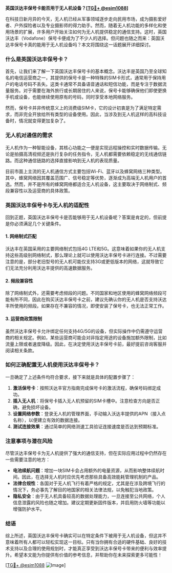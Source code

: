 **英国沃达丰保号卡能否用于无人机设备？[[TG💪+ @esim1088](https://t.me/s/esim1088)]**

在科技日新月异的今天，无人机已经从军事领域逐步走向民用市场，成为摄影爱好者、户外探险者以及专业摄影师的得力助手。然而，随着无人机功能的多样化和使用场景的扩展，许多用户开始关注如何为无人机提供稳定的通信支持。这时，英国沃达丰（Vodafone）保号卡便成为了不少人的选择。但问题也随之而来：英国沃达丰保号卡真的能用于无人机设备吗？本文将围绕这一话题展开详细探讨。

### 什么是英国沃达丰保号卡？

首先，让我们来了解一下英国沃达丰保号卡的基本概念。沃达丰是英国乃至全球知名的电信运营商之一，其提供的保号卡是一种特殊的SIM卡形式，通常用于保持用户的电话号码不丢失。这类卡通常不具备语音通话和短信功能，而是专注于数据流量服务。对于需要在海外旅行或长期居住的人来说，保号卡能够确保他们即使更换手机或设备，也能继续使用原有的号码，同时享受本地网络服务。

然而，保号卡并非传统意义上的消费级SIM卡，它的设计初衷是为了满足特定需求，而非完全开放给所有类型的设备使用。因此，当涉及到无人机这样的高科技设备时，情况就变得更加复杂了。

### 无人机对通信的需求

无人机作为一种智能设备，其核心功能之一便是实现远程操控和实时数据传输。无论是拍摄高清视频还是执行复杂的任务指令，无人机都需要依赖稳定的无线通信链路。而这种通信链路的选择直接影响到无人机的表现质量。

目前市面上主流的无人机通信方式主要包括Wi-Fi、蓝牙以及蜂窝网络三种类型。其中，蜂窝网络因其覆盖范围广、信号稳定等优势，逐渐成为高端无人机用户的首选。然而，并不是所有的蜂窝网络都适合无人机设备，这主要取决于网络制式、频段兼容性以及运营商的具体政策。

### 英国沃达丰保号卡与无人机的适配性

回到正题，英国沃达丰保号卡是否能够用于无人机设备呢？答案是肯定的，但前提是你必须满足几个关键条件。

#### 1. 网络制式匹配
沃达丰在英国采用的主要网络制式包括4G LTE和5G。这意味着如果你的无人机支持这些高级别网络制式，那么理论上就可以使用沃达丰保号卡进行连接。不过需要注意的是，部分老旧型号的无人机可能仅支持3G或更低版本的网络，这就导致它们无法充分利用沃达丰提供的高速数据服务。

#### 2. 频段兼容性
除了网络制式外，还需要考虑频段的问题。不同国家和地区使用的蜂窝网络频段可能有所不同，因此在购买沃达丰保号卡之前，建议先确认你的无人机是否支持沃达丰所使用的频段。如果存在不兼容的情况，即使安装了保号卡，也无法正常工作。

#### 3. 运营商政策限制
虽然沃达丰保号卡允许绑定任何支持4G/5G的设备，但实际操作中仍需遵守运营商的相关规定。例如，某些运营商可能会对非指定用途的设备施加额外限制，比如流量上限或者速度降级。因此，在决定使用沃达丰保号卡前，最好提前咨询客服并阅读相关条款。

### 如何正确配置无人机使用沃达丰保号卡？

一旦确定了上述条件均符合要求，接下来就是具体的配置步骤了：

1. **激活保号卡**：按照沃达丰官方指南完成保号卡的激活流程，确保号码绑定成功。
2. **插入无人机**：将保号卡插入无人机预留的SIM卡槽中。注意检查方向是否正确，避免损坏设备。
3. **设置网络参数**：登录无人机的管理界面，手动输入沃达丰提供的APN（接入点名称），以便建立有效的数据连接。
4. **测试连接效果**：通过简单的网络测速工具验证连接速度是否达到预期标准。

### 注意事项与潜在风险

尽管沃达丰保号卡为无人机提供了强大的通信支持，但在实际应用过程中仍然存在一些需要注意的地方：

- **电池续航问题**：增加一块SIM卡会占用额外的电量资源，从而影响整体续航时间。因此，在选择无人机时应优先考虑那些具备高效能耗管理机制的产品。
- **法律合规性**：各国对于无人机飞行有着严格的规定，尤其是在涉及跨境飞行的情况下，务必事先了解目的地国家的相关法律法规，以免触犯当地政策。
- **隐私安全**：由于无人机具备较高的数据处理能力，一旦连接至公共网络，个人信息泄露的风险也随之增加。建议定期更新固件版本，并启用防火墙等功能以增强防护水平。

### 结语

综上所述，英国沃达丰保号卡确实可以在特定条件下被用于无人机设备，但这并不意味着所有人都可以轻松实现这一目标。只有当你拥有合适的硬件基础、良好的技术支持以及合理的使用规划时，才能真正享受到沃达丰保号卡带来的便利与效率提升。希望本文能为你提供有价值的参考信息，并帮助你在未来探索更多可能性！

[[TG💪+ @esim1088](https://t.me/s/esim1088) ![Image](https://i.postimg.cc/4NQfJmqS/Snipaste-2025-05-13-00-14-12.png)]